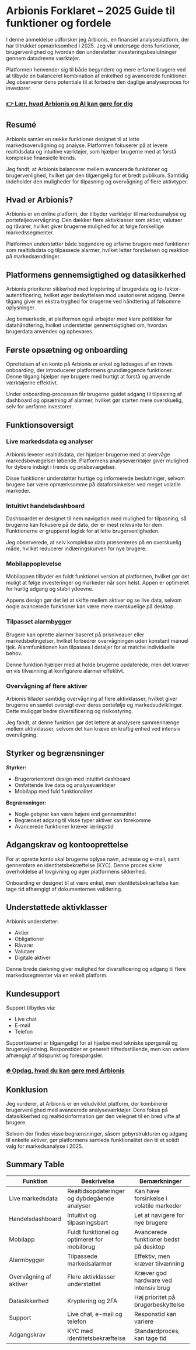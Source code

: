 # Arbionis Forklaret – 2025 Guide til funktioner og fordele
   
I denne anmeldelse udforsker jeg Arbionis, en finansiel analyseplatform, der har tiltrukket opmærksomhed i 2025. Jeg vil undersøge dens funktioner, brugervenlighed og hvordan den understøtter investeringsbeslutninger gennem datadrevne værktøjer.  

Platformen henvender sig til både begyndere og mere erfarne brugere ved at tilbyde en balanceret kombination af enkelhed og avancerede funktioner. Jeg observerer dens potentiale til at forbedre den daglige analyseproces for investorer.  

### [👉 Lær, hvad Arbionis og AI kan gøre for dig](https://tinyurl.com/23a4mcry)
## Resumé  
Arbionis samler en række funktioner designet til at lette markedsovervågning og analyse. Platformen fokuserer på at levere realtidsdata og intuitive værktøjer, som hjælper brugerne med at forstå komplekse finansielle trends.  

Jeg fandt, at Arbionis balancerer mellem avancerede funktioner og brugervenlighed, hvilket gør den tilgængelig for et bredt publikum. Samtidig indeholder den muligheder for tilpasning og overvågning af flere aktivtyper.  

## Hvad er Arbionis?  
Arbionis er en online platform, der tilbyder værktøjer til markedsanalyse og porteføljeovervågning. Den dækker flere aktivklasser som aktier, valutaer og råvarer, hvilket giver brugerne mulighed for at følge forskellige markedssegmenter.  

Platformen understøtter både begyndere og erfarne brugere med funktioner som realtidsdata og tilpassede alarmer, hvilket letter forståelsen og reaktion på markedsændringer.  

## Platformens gennemsigtighed og datasikkerhed  
Arbionis prioriterer sikkerhed med kryptering af brugerdata og to-faktor-autentificering, hvilket øger beskyttelsen mod uautoriseret adgang. Denne tilgang giver en ekstra tryghed for brugerne ved håndtering af følsomme oplysninger.  

Jeg bemærkede, at platformen også arbejder med klare politikker for datahåndtering, hvilket understøtter gennemsigtighed om, hvordan brugerdata anvendes og opbevares.  

## Første opsætning og onboarding  
Oprettelsen af en konto på Arbionis er enkel og ledsages af en trinvis onboarding, der introducerer platformens grundlæggende funktioner. Denne tilgang hjælper nye brugere med hurtigt at forstå og anvende værktøjerne effektivt.  

Under onboarding-processen får brugerne guidet adgang til tilpasning af dashboard og opsætning af alarmer, hvilket gør starten mere overskuelig, selv for uerfarne investorer.  

## Funktionsoversigt  

### Live markedsdata og analyser  
Arbionis leverer realtidsdata, der hjælper brugerne med at overvåge markedsbevægelser løbende. Platformens analyseværktøjer giver mulighed for dybere indsigt i trends og prisbevægelser.  

Disse funktioner understøtter hurtige og informerede beslutninger, selvom brugere bør være opmærksomme på dataforsinkelser ved meget volatile markeder.  

### Intuitivt handelsdashboard  
Dashboardet er designet til nem navigation med mulighed for tilpasning, så brugerne kan fokusere på de data, der er mest relevante for dem. Funktionerne er grupperet logisk for at lette brugervenligheden.  

Jeg observerede, at selv komplekse data præsenteres på en overskuelig måde, hvilket reducerer indlæringskurven for nye brugere.  

### Mobilappoplevelse  
Mobilappen tilbyder en fuldt funktionel version af platformen, hvilket gør det muligt at følge investeringer og markeder når som helst. Appen er optimeret for hurtig adgang og stabil ydeevne.  

Appens design gør det let at skifte mellem aktiver og se live data, selvom nogle avancerede funktioner kan være mere overskuelige på desktop.  

### Tilpasset alarmbygger  
Brugere kan oprette alarmer baseret på prisniveauer eller markedsbetingelser, hvilket forbedrer overvågningen uden konstant manuel tjek. Alarmfunktionen kan tilpasses i detaljer for at matche individuelle behov.  

Denne funktion hjælper med at holde brugerne opdaterede, men det kræver en vis tilvænning at konfigurere alarmer effektivt.  

### Overvågning af flere aktiver  
Arbionis tillader samtidig overvågning af flere aktivklasser, hvilket giver brugerne en samlet oversigt over deres portefølje og markedsudviklinger. Dette muliggør bedre diversificering og risikostyring.  

Jeg fandt, at denne funktion gør det lettere at analysere sammenhænge mellem aktivklasser, selvom det kan kræve en kraftig enhed ved intensiv overvågning.  

## Styrker og begrænsninger  
**Styrker:**  
- Brugerorienteret design med intuitivt dashboard  
- Omfattende live data og analyseværktøjer  
- Mobilapp med fuld funktionalitet  

**Begrænsninger:**  
- Nogle gebyrer kan være højere end gennemsnittet  
- Begrænset adgang til visse typer aktiver kan forekomme  
- Avancerede funktioner kræver læringstid  

## Adgangskrav og kontooprettelse  
For at oprette konto skal brugerne oplyse navn, adresse og e-mail, samt gennemføre en identitetsbekræftelse (KYC). Denne proces sikrer overholdelse af lovgivning og øger platformens sikkerhed.  

Onboarding er designet til at være enkel, men identitetsbekræftelse kan tage tid afhængigt af dokumenternes validering.  

## Understøttede aktivklasser  
Arbionis understøtter:  
- Aktier  
- Obligationer  
- Råvarer  
- Valutaer  
- Digitale aktiver  

Denne brede dækning giver mulighed for diversificering og adgang til flere markedssegmenter via en enkelt platform.  

## Kundesupport  
Support tilbydes via:  
- Live chat  
- E-mail  
- Telefon  

Supportteamet er tilgængeligt for at hjælpe med tekniske spørgsmål og brugervejledning. Responstider er generelt tilfredsstillende, men kan variere afhængigt af tidspunkt og forespørgsler.  

### [🔥 Opdag, hvad du kan gøre med Arbionis](https://tinyurl.com/23a4mcry)
## Konklusion  
Jeg vurderer, at Arbionis er en veludviklet platform, der kombinerer brugervenlighed med avancerede analyseværktøjer. Dens fokus på datasikkerhed og realtidsinformation gør den velegnet til en bred vifte af brugere.  

Selvom der findes visse begrænsninger, såsom gebyrstrukturen og adgang til enkelte aktiver, gør platformens samlede funktionalitet den til et solidt valg for markedsanalyse i 2025.  

## Summary Table  

| Funktion                | Beskrivelse                                   | Bemærkninger               |  
|------------------------|-----------------------------------------------|----------------------------|  
| Live markedsdata       | Realtidsopdateringer og dybdegående analyser  | Kan have forsinkelse i volatile markeder |  
| Handelsdashboard       | Intuitivt og tilpasningsbart                   | Let at navigere for nye brugere |  
| Mobilapp               | Fuldt funktionel og optimeret for mobilbrug   | Avancerede funktioner bedst på desktop |  
| Alarmbygger            | Tilpassede markedsalarmer                       | Effektiv, men kræver tilvænning |  
| Overvågning af aktiver | Flere aktivklasser understøttet                 | Kræver god hardware ved intensiv brug |  
| Datasikkerhed          | Kryptering og 2FA                              | Høj prioritet på brugerbeskyttelse |  
| Support                | Live chat, e-mail og telefon                     | Responstid kan variere |  
| Adgangskrav            | KYC med identitetsbekræftelse                   | Standardproces, kan tage tid |